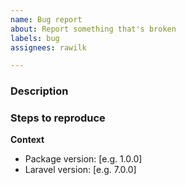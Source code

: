 ```yaml
---
name: Bug report
about: Report something that's broken
labels: bug
assignees: rawilk

---
```


### Description

### Steps to reproduce

**Context**
- Package version: [e.g. 1.0.0]
- Laravel version: [e.g. 7.0.0]
